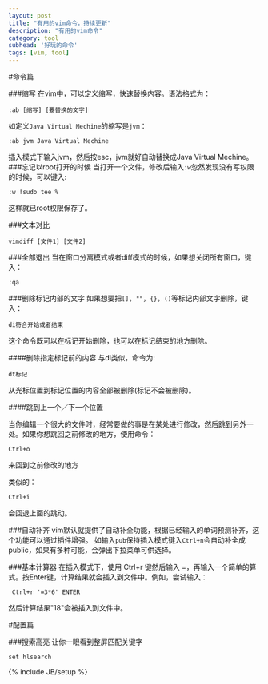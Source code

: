 ```yaml
---
layout: post
title: "有用的vim命令，持续更新"
description: "有用的vim命令"
category: tool
subhead: '好玩的命令'
tags: [vim, tool]
---
```


#命令篇

###缩写
在vim中，可以定义缩写，快速替换内容。语法格式为：

	:ab [缩写] [要替换的文字]
	
如定义`Java Virtual Mechine`的缩写是`jvm`：

	:ab jvm Java Virtual Mechine
	
插入模式下输入jvm，然后按esc，jvm就好自动替换成Java Virtual Mechine。	
###忘记以root打开的时候
当打开一个文件，修改后输入`:w`忽然发现没有写权限的时候，可以键入:
	
	:w !sudo tee %
这样就已root权限保存了。

###文本对比

	vimdiff [文件1] [文件2]	
	
###全部退出
当在窗口分离模式或者diff模式的时候，如果想关闭所有窗口，键入：

	:qa	
	
###删除标记内部的文字
如果想要把`[]`，`""`，`{}`，`()`等标记内部文字删除，键入：

	di符合开始或者结束
这个命令既可以在标记开始删除，也可以在标记结束的地方删除。

####删除指定标记前的内容
与di类似，命令为:
	
	dt标记
从光标位置到标记位置的内容全部被删除(标记不会被删除)。

####跳到上一个／下一个位置

当你编辑一个很大的文件时，经常要做的事是在某处进行修改，然后跳到另外一处。如果你想跳回之前修改的地方，使用命令：

	Ctrl+o
来回到之前修改的地方

类似的：

	Ctrl+i
会回退上面的跳动。	
		
	
		
###自动补齐
vim默认就提供了自动补全功能，根据已经输入的单词预测补齐，这个功能可以通过插件增强。
如输入`pub`保持插入模式键入`Ctrl+n`会自动补全成public，如果有多种可能，会弹出下拉菜单可供选择。		


###基本计算器
在插入模式下，使用 Ctrl+r 键然后输入 =，再输入一个简单的算式。按Enter键，计算结果就会插入到文件中。例如，尝试输入：

     Ctrl+r '=3*6' ENTER
然后计算结果"18"会被插入到文件中。



#配置篇

###搜索高亮
让你一眼看到整屏匹配关键字

    set hlsearch


{% include JB/setup %}